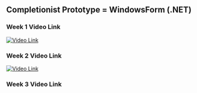 ## Completionist Prototype = WindowsForm (.NET)

### Week 1 Video Link
[![Video Link](https://img.youtube.com/vi/6A4oLdF-9Go/maxresdefault.jpg)](https://youtu.be/6A4oLdF-9Go)

### Week 2 Video Link
[![Video Link](https://img.youtube.com/vi/h-u_yYAQWZA/maxresdefault.jpg)](https://youtu.be/h-u_yYAQWZA)

### Week 3 Video Link